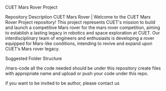 CUET Mars Rover Project

Repository Description
CUET Mars Rover | 
Welcome to the CUET Mars Rover Project repository! This project represents CUET's mission to build and launch a competitive Mars rover for the mars rover competition, aiming to establish a lasting legacy in robotics and space exploration at CUET. Our interdisciplinary team of engineers and enthusiasts is developing a rover equipped for Mars-like conditions, intending to revive and expand upon CUET’s Mars rover legacy.

Suggested Folder Structure

/mars-code
all the code needed should be under this repository
create files with appropriate name and upload or push your code under this repo.

if you want to be invited to be author, please contact us
